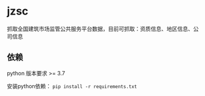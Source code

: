 # jzsc

抓取全国建筑市场监管公共服务平台数据，目前可抓取：资质信息、地区信息、公司信息

## 依赖

python 版本要求 >= 3.7

安装python依赖：
`pip install -r requirements.txt`

